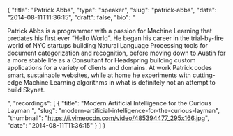 {
  "title": "Patrick Abbs",
  "type": "speaker",
  "slug": "patrick-abbs",
  "date": "2014-08-11T11:36:15",
  "draft": false,
  "bio": "<p>Patrick Abbs is a programmer with a passion for Machine Learning that predates his first ever “Hello World”.  He began his career in the trial-by-fire world of NYC startups building Natural Language Processing tools for document categorization and recognition, before moving down to Austin for a more stable life as a Consultant for Headspring building custom applications for a variety of clients and domains.  At work Patrick codes smart, sustainable websites, while at home he experiments with cutting-edge Machine Learning algorithms in what is definitely not an attempt to build Skynet.</p>",
  "recordings": [
    {
      "title": "Modern Artificial Intelligence for the Curious Layman ",
      "slug": "modern-artificial-intelligence-for-the-curious-layman",
      "thumbnail": "https://i.vimeocdn.com/video/485394477_295x166.jpg",
      "date": "2014-08-11T11:36:15"
    }
  ]
}